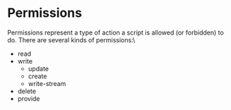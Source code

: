 # Permissions

Permissions represent a type of action a script is allowed (or forbidden) to do.
There are several kinds of permissions:\
- read
- write
    - update
    - create
    - write-stream
- delete
- provide

